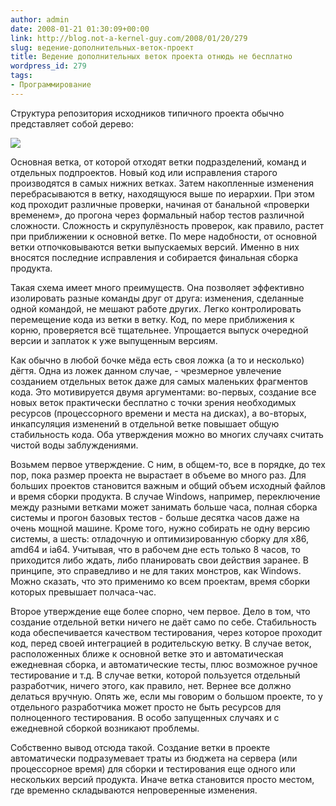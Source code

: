 ```yaml
---
author: admin
date: 2008-01-21 01:30:09+00:00
link: http://blog.not-a-kernel-guy.com/2008/01/20/279
slug: ведение-дополнительных-веток-проект
title: Ведение дополнительных веток проекта отнюдь не бесплатно
wordpress_id: 279
tags:
- Программирование
---
```


Структура репозитория исходников типичного проекта обычно представляет собой дерево: 

![](/2008/01/branches.png)

Основная ветка, от которой отходят ветки подразделений, команд и отдельных подпроектов. Новый код или исправления старого производятся в самых нижних ветках. Затем накопленные изменения перебрасываются в ветку, находящуюся выше по иерархии. При этом код проходит различные проверки, начиная от банальной «проверки временем», до прогона через формальный набор тестов различной сложности. Сложность и скрупулёзность проверок, как правило, растет при приближении к основной ветке. По мере надобности, от основной ветки отпочковываются ветки выпускаемых версий. Именно в них вносятся последние исправления и собирается финальная сборка продукта.

Такая схема имеет много преимуществ. Она позволяет эффективно изолировать разные команды друг от друга: изменения, сделанные одной командой, не мешают работе других. Легко контролировать перемещение кода из ветки в ветку. Код, по мере приближения к корню, проверяется всё тщательнее. Упрощается выпуск очередной версии и заплаток к уже выпущенным версиям.

Как обычно в любой бочке мёда есть своя ложка (а то и несколько) дёгтя. Одна из ложек данном случае, - чрезмерное увлечение созданием отдельных веток даже для самых маленьких фрагментов кода. Это мотивируется двумя аргументами: во-первых, создание все новых веток практически бесплатно с точки зрения необходимых ресурсов (процессорного времени и места на дисках), а во-вторых, инкапсуляция изменений в отдельной ветке повышает общую стабильность кода. Оба утверждения можно во многих случаях считать чистой воды заблуждениями.

Возьмем первое утверждение. С ним, в общем-то, все в порядке, до тех пор, пока размер проекта не вырастает в объеме во много раз. Для больших проектов становится важным и общий объем исходный файлов и время сборки продукта. В случае Windows, например, переключение между разными ветками может занимать больше часа, полная сборка системы и прогон базовых тестов - больше десятка часов даже на очень мощной машине. Кроме того, нужно собирать не одну версию системы, а шесть: отладочную и оптимизированную сборку для x86, amd64 и ia64. Учитывая, что в рабочем дне есть только 8 часов, то приходится либо ждать, либо планировать свои действия заранее. В принципе, это справедливо и не для таких монстров, как Windows. Можно сказать, что это применимо ко всем проектам, время сборки которых превышает полчаса-час.

Второе утверждение еще более спорно, чем первое. Дело в том, что создание отдельной ветки ничего не даёт само по себе. Стабильность кода обеспечивается качеством тестирования, через которое проходит код, перед своей интеграцией в родительскую ветку. В случае веток, расположенных ближе к основной ветке это и автоматическая ежедневная сборка, и автоматические тесты, плюс возможное ручное тестирование и т.д. В случае ветки, которой пользуется отдельный разработчик, ничего этого, как правило, нет. Вернее все должно делаться вручную. Опять же, если мы говорим о большом проекте, то у отдельного разработчика может просто не быть ресурсов для полноценного тестирования. В особо запущенных случаях и с ежедневной сборкой возникают проблемы.

Собственно вывод отсюда такой. Создание ветки в проекте автоматически подразумевает траты из бюджета на сервера (или процессорное время) для сборки и тестирования еще одного или нескольких версий продукта. Иначе ветка становится просто местом, где временно складываются непроверенные изменения.
